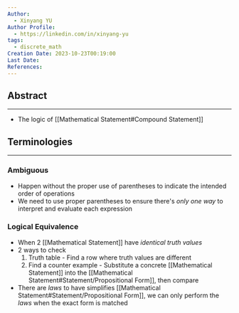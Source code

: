 ```yaml
---
Author:
  - Xinyang YU
Author Profile:
  - https://linkedin.com/in/xinyang-yu
tags:
  - discrete_math
Creation Date: 2023-10-23T00:19:00
Last Date: 
References:
---
```

## Abstract
---
- The logic of [[Mathematical Statement#Compound Statement]]


## Terminologies 
---
### Ambiguous
- Happen without the proper use of parentheses to indicate the intended order of operations
- We need to use proper parentheses to ensure there's *only one way* to interpret and evaluate each expression
### Logical Equivalence
- When 2 [[Mathematical Statement]] have *identical truth values*
- 2 ways to check
	1) Truth table - Find a row where truth values are different
	2) Find a counter example - Substitute a concrete [[Mathematical Statement]] into the [[Mathematical Statement#Statement/Propositional Form]], then compare
- There are *laws* to have simplifies [[Mathematical Statement#Statement/Propositional Form]], we can only perform the *laws* when the exact form is matched